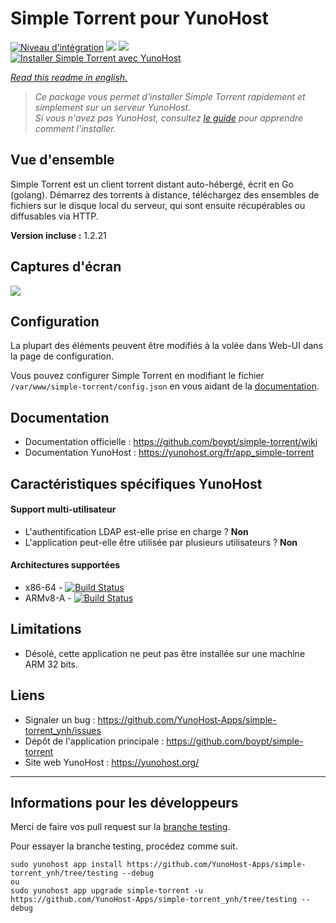 # Simple Torrent pour YunoHost

[![Niveau d'intégration](https://dash.yunohost.org/integration/simple-torrent.svg)](https://dash.yunohost.org/appci/app/simpletorrent) ![](https://ci-apps.yunohost.org/ci/badges/simple-torrent.status.svg) ![](https://ci-apps.yunohost.org/ci/badges/simple-torrent.maintain.svg)  
[![Installer Simple Torrent avec YunoHost](https://install-app.yunohost.org/install-with-yunohost.svg)](https://install-app.yunohost.org/?app=simple-torrent)

*[Read this readme in english.](./README.md)* 

> *Ce package vous permet d'installer Simple Torrent rapidement et simplement sur un serveur YunoHost.  
Si vous n'avez pas YunoHost, consultez [le guide](https://yunohost.org/#/install) pour apprendre comment l'installer.*

## Vue d'ensemble

Simple Torrent est un client torrent distant auto-hébergé, écrit en Go (golang). Démarrez des torrents à distance, téléchargez des ensembles de fichiers sur le disque local du serveur, qui sont ensuite récupérables ou diffusables via HTTP.

**Version incluse :** 1.2.21

## Captures d'écran

![](https://user-images.githubusercontent.com/1033514/64239393-bdbb6480-cf32-11e9-9269-d8d10e7c0dc7.png)

## Configuration

La plupart des éléments peuvent être modifiés à la volée dans Web-UI dans la page de configuration.

Vous pouvez configurer Simple Torrent en modifiant le fichier `/var/www/simple-torrent/config.json` en vous aidant de la [documentation](https://github.com/boypt/simple-torrent/wiki/Config-File).

## Documentation

 * Documentation officielle : https://github.com/boypt/simple-torrent/wiki
 * Documentation YunoHost : https://yunohost.org/fr/app_simple-torrent

## Caractéristiques spécifiques YunoHost

#### Support multi-utilisateur

* L'authentification LDAP est-elle prise en charge ? **Non**
* L'application peut-elle être utilisée par plusieurs utilisateurs ? **Non**

#### Architectures supportées

* x86-64 - [![Build Status](https://ci-apps.yunohost.org/ci/logs/simple-torrent.svg)](https://ci-apps.yunohost.org/ci/apps/simple-torrent/)
* ARMv8-A - [![Build Status](https://ci-apps-arm.yunohost.org/ci/logs/simple-torrent.svg)](https://ci-apps-arm.yunohost.org/ci/apps/simple-torrent/)

## Limitations

* Désolé, cette application ne peut pas être installée sur une machine ARM 32 bits.

## Liens

 * Signaler un bug : https://github.com/YunoHost-Apps/simple-torrent_ynh/issues
 * Dépôt de l'application principale : https://github.com/boypt/simple-torrent
 * Site web YunoHost : https://yunohost.org/

---

## Informations pour les développeurs

Merci de faire vos pull request sur la [branche testing](https://github.com/YunoHost-Apps/simple-torrent_ynh/tree/testing).

Pour essayer la branche testing, procédez comme suit.
```
sudo yunohost app install https://github.com/YunoHost-Apps/simple-torrent_ynh/tree/testing --debug
ou
sudo yunohost app upgrade simple-torrent -u https://github.com/YunoHost-Apps/simple-torrent_ynh/tree/testing --debug
```
